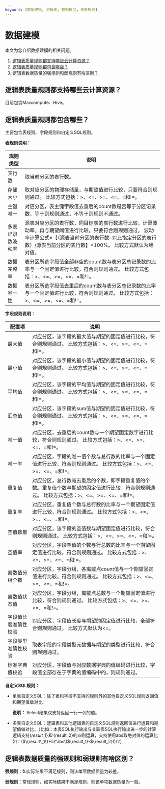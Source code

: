 ```yaml
---
keyword: [数据建模, 逻辑表, 数据模型, 质量规则]
---
```


# 数据建模

本文为您介绍数据建模的相关问题。

1.  [逻辑表质量规则都支持哪些云计算资源？](#section_aey_pca_lz7)
2.  [逻辑表质量规则都包含哪些？](#section_vak_3wn_hi0)
3.  [逻辑表数据质量的强规则和弱规则有啥区别？](#section_euq_cax_k1t)

## 逻辑表质量规则都支持哪些云计算资源？

目前包含Maxcompute、Hive。

## 逻辑表质量规则都包含哪些？

主要包含表规则、字段规则和自定义SQL规则。

**表规则说明：**

|规则类型|说明|
|----|--|
|表行数|取当前分区的表行数。|
|存储大小|取对应分区的物理存储量，与期望值进行比较，只要符合则规则通过。 比较方式包括：\>、<=、\>=、<=、=和!=。|
|主键唯一|对应分区，表主键字段值去重后的count数是否等于分区记录数，等于则规则通过，不等于则规则不通过。|
|多表记录数波动率|源表对应分区的表行数，同目标表的表行数进行比较，计算波动率。再与期望阈值进行比较，只要符合则规则通过。 波动率计算公式=【（源表当前分区的表行数-对比指定分区的表行数）/源表当前分区的表行数】\*100%。 比较方式默认为绝对值。|
|数据完整率|表分区所选字段值全部非空的count数与表分区总记录数的比率与一个固定值进行比较，符合则规则通过。 比较方式包括：\>、<=、\>=、<=、=和!=。|
|数据唯一性|表分区所选字段值去重后的count数与表分区总记录数的比率与一个固定值进行比较，符合则规则通过。 比较方式包括：\>、<=、\>=、<=、=和!=。|

**字段规则说明：**

|配置项|说明|
|---|--|
|最大值|对应分区，该字段的最大值与期望的固定值进行比较，符合则规则通过。 比较方式包括：\>、<=、\>=、<=、=和!=。|
|最小值|对应分区，该字段的最小值与期望的固定值进行比较，符合则规则通过。 比较方式包括：\>、<=、\>=、<=、=和!=。|
|平均值|对应分区，该字段的平均值与期望的固定值进行比较，符合则规则通过。 比较方式包括：\>、<=、\>=、<=、=和!=。|
|汇总值|对应分区，该字段的sum值与期望的固定值进行比较，符合则规则通过。 比较方式包括：\>、<=、\>=、<=、=和!=。|
|唯一值|对应分区，去重后的count数与一个期望固定数字进行比较，符合则规则通过。 比较方式包括：\>、<=、\>=、<=、=和!=。|
|唯一率|对应分区，字段的唯一值个数与总行数的比率与一个固定值进行比较，符合则规则通过。 比较方式包括：\>、<=、\>=、<=、=和!=。|
|重复值|对应分区，总行数减去重后的个数，即字段重复值的个数。重复值个数与期望的固定值进行比较，符合则规则通过。 比较方式包括：\>、<=、\>=、<=、=和!=。|
|重复率|对应分区，重复值个数与总行数的比率与一个期望固定值进行比较，符合则规则通过。 比较方式包括：\>、<=、\>=、<=、=和!=。|
|空值数量|对应分区，该字段的空值数与期望固定值进行比较，符合则规则通过。 比较方式包括：\>、<=、\>=、<=、=和!=。|
|空值率|对应分区，字段空值的个数与行总数的比率与一个期望固定值进行比较，符合则规则通过。 比较方式包括：\>、<=、\>=、<=、=和!=。|
|离散值分组个数|对应分区，字段分组，各离散点count值与一个期望固定值进行比较，符合则规则通过。 比较方式包括：\>、<=、\>=、<=、=和!=。|
|离散值状态值|对应分区，字段分组，离散点总数与一个期望固定值进行比较，符合则规则通过。 比较方式包括：\>、<=、\>=、<=、=和!=。|
|字段值长度准确性校验|对应分区，字段值长度与期望的固定值进行比较，全部符合则规则通过。 比较方式默认为<=。|
|字段类型准确性校验|取表字段的字段类型元数据与期望的类型进行比较，符合则规则通过。|
|标准字典值校验|对应分区，字段值与对应数据字典的值编码进行比较，字段值全部存在于字典的值编码中的，则规则通过。|

**自定义SQL规则：**

-   单表自定义SQL：除了表和字段不支持的规则外的其他自定义SQL规则返回值和期望值做对比。

    **说明：** Select结果仅支持返回一行一列的值。

-   多表自定义SQL：逻辑表和其他逻辑表的自定义SQL规则返回值进行运算和期望值做对比。（比如：本表SQL执行输出与关联表SQL执行输出进一步的计算逻辑支持$\{result\_1\}和$ \{result\_2\}的四则运算，支持使用abs取绝对值的运算比如：\($\{result\_1\}+5\*abs\($\{result\_1\}-$\{result\_2\}\)\)/2）

## 逻辑表数据质量的强规则和弱规则有啥区别？

**强规则**：如实际结果不满足规则，则该单项数据质量为较差。

**弱规则**：常规规则，如实际结果不满足规则，则该单项数据质量为一般。

